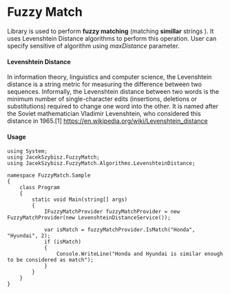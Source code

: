 # Fuzzy Match

Library is used to perform **fuzzy matching** (matching **simillar** strings ). It uses Levenshtein Distance algorithms to perform this operation. User can specify sensitive of algorithm using *maxDistance* parameter. 

#### Levenshtein Distance
In information theory, linguistics and computer science, the Levenshtein distance is a string metric for measuring the difference between two sequences. Informally, the Levenshtein distance between two words is the minimum number of single-character edits (insertions, deletions or substitutions) required to change one word into the other. It is named after the Soviet mathematician Vladimir Levenshtein, who considered this distance in 1965.[1]
https://en.wikipedia.org/wiki/Levenshtein_distance

#### Usage
```
using System;
using JacekSzybisz.FuzzyMatch;
using JacekSzybisz.FuzzyMatch.Algorithms.LevenshteinDistance;

namespace FuzzyMatch.Sample
{
    class Program
    {
        static void Main(string[] args)
        {
            IFuzzyMatchProvider fuzzyMatchProvider = new FuzzyMatchProvider(new LevenshteinDistanceService());
     
            var isMatch = fuzzyMatchProvider.IsMatch("Honda", "Hyundai", 2);
            if (isMatch)
            {
                Console.WriteLine("Honda and Hyundai is similar enough to be considered as match");
            }
        }
    }
}


```